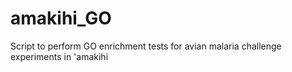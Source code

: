 # amakihi_GO
Script to perform GO enrichment tests for avian malaria challenge experiments in 'amakihi

